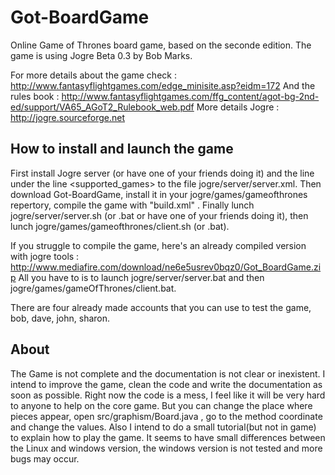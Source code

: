 Got-BoardGame
=============

Online Game of Thrones board game, based on the seconde edition.
The game is using Jogre Beta 0.3 by Bob Marks.

For more details about the game check : http://www.fantasyflightgames.com/edge_minisite.asp?eidm=172
And the rules book : http://www.fantasyflightgames.com/ffg_content/agot-bg-2nd-ed/support/VA65_AGoT2_Rulebook_web.pdf
More details Jogre : http://jogre.sourceforge.net

How to install and launch the game
-----------

First install Jogre server (or have one of your friends doing it) and the line <game id="gameOfThrones" host="true" minPlayers="3" maxPlayers="6"/> under the line <supported_games>  to the file jogre/server/server.xml.
Then download Got-BoardGame, install it in your jogre/games/gameofthrones repertory, compile the game with "build.xml" .
Finally lunch jogre/server/server.sh (or .bat or have one of your friends doing it), then lunch jogre/games/gameofthrones/client.sh (or .bat).

If you struggle to compile the game, here's an already compiled version with jogre tools :
http://www.mediafire.com/download/ne6e5usrev0bqz0/Got_BoardGame.zip
All you have to is to launch jogre/server/server.bat and then jogre/games/gameOfThrones/client.bat.

There are four already made accounts that you can use to test the game, bob, dave, john, sharon.

About 
-----

The Game is not complete and the documentation is not clear or inexistent. 
I intend to improve the game, clean the code and write the documentation as soon as possible. Right now the code is a mess, I feel like it will be very hard to anyone to help on the core game. But you can change the place where pieces appear, open src/graphism/Board.java , go to the method coordinate and change the values.
Also I intend to do a small tutorial(but not in game) to explain how to play the game.
It seems to have small differences between the Linux and windows version, the windows  version is not tested and more bugs may occur.
